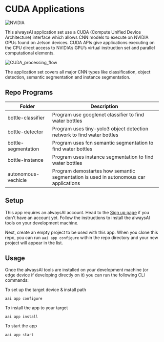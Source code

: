 # CUDA Applications

![NVIDIA](https://user-images.githubusercontent.com/21957723/92670657-582e5080-f2c9-11ea-86fc-ebe904886246.jpeg)

This alwaysAI application set use a CUDA (Compute Unified Device Architecture) interface which allows CNN models to execute on  NVIDIA  GPUs found on Jetson devices.  CUDA APIs give applications executing on the CPU direct access to NVIDIA’s GPU’s virtual instruction set and parallel computational elements.

![CUDA_processing_flow](https://user-images.githubusercontent.com/21957723/92669825-7b580080-f2c7-11ea-9c80-4e3a10155b2d.png)

The application set covers all major CNN types like classification, object detection, semantic segmentation and instance segmentation.

## Repo Programs
| Folder                     	| Description                                                                                              	|
|----------------------------	|----------------------------------------------------------------------------------------------------------	|
| bottle-classifier   | Program use googlenet classifier to find water bottles|
| bottle-detector 	  | Program uses tiny-yolo3 object detection network to find water bottles|
| bottle-segmentation | Program uses fcn semantic segmentation to find water bottles|
| bottle-instance     | Program uses instance segmentation to find water bottles|
| autonomous-vechicle | Program demostartes how semantic segmentation is used in autonomous car applications|

## Setup

This app requires an alwaysAI account. Head to the [Sign up page](https://www.alwaysai.co/dashboard) if you don't have an account yet. Follow the instructions to install the alwaysAI tools on your development machine.

Next, create an empty project to be used with this app. When you clone this repo, you can run `aai app configure` within the repo directory and your new project will appear in the list.

## Usage

Once the alwaysAI tools are installed on your development machine (or edge device if developing directly on it) you can run the following CLI commands:

To set up the target device & install path

```
aai app configure
```

To install the app to your target

```
aai app install
```

To start the app

```
aai app start
```
